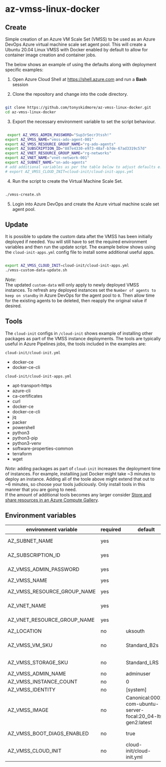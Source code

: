 # az-vmss-linux-docker

## Create

Simple creation of an Azure VM Scale Set (VMSS) to be used as an Azure DevOps Azure virtual machine scale set agent pool.
This will create a Ubuntu 20.04 Linux VMSS with Docker enabled by default to allow for container image creation and container jobs.

The below shows an example of using the defaults along with deployment specific examples:

1. Open Azure Cloud Shell at https://shell.azure.com and run a **Bash** session

2. Clone the repository and change into the code directory.

````bash

git clone https://github.com/tonyskidmore/az-vmss-linux-docker.git
cd az-vmss-linux-docker

````
3. Export the necessary environment variable to set the script behaviour.

````bash

 export AZ_VMSS_ADMIN_PASSWORD="Sup3rSecr3tssh!"
export AZ_VMSS_NAME="vmss-ado-agent-001"
export AZ_VMSS_RESOURCE_GROUP_NAME="rg-ado-agents"
export AZ_SUBSCRIPTION_ID="887e4330-e973-48af-b7de-67ad3319c57d"
export AZ_VNET_RESOURCE_GROUP_NAME="rg-networks"
export AZ_VNET_NAME="vnet-network-001"
export AZ_SUBNET_NAME="sn-ado-agents"
# add additional variables as per the table below to adjust defaults e.g.
# export AZ_VMSS_CLOUD_INIT=cloud-init/cloud-init-apps.yml

````

4. Run the script to create the Virtual Machine Scale Set.

````bash

./vmss-create.sh

````

5. Login into Azure DevOps and create the Azure virtual machine scale set agent pool.

## Update

It is possible to update the custom data aftet the VMSS has been initially deployed if needed.
You will still have to set the required environment variables and then run the update script.
The example below shows using the `cloud-init-apps.yml` config file to install some additional useful apps.

````bash

export AZ_VMSS_CLOUD_INIT=cloud-init/cloud-init-apps.yml
./vmss-custom-data-update.sh

````

_Note:_  
The updated `custom-data` will only apply to newly deployed VMSS instances.
To refresh any deployed instances set the `Number of agents to keep on standby` in Azure DevOps for the agent pool to `0`.
Then allow time for the existing agents to be deleted, then reapply the original value if desired.


## Tools

The `cloud-init` configs in `/cloud-init` shows example of installing other packages as part of the VMSS instance deployments.
The tools are typically useful in Azure Pipelines jobs, the tools included in the examples are:

`cloud-init/cloud-init.yml`  
- docker-ce
- docker-ce-cli

`cloud-init/cloud-init-apps.yml`  
- apt-transport-https
- azure-cli
- ca-certificates
- curl
- docker-ce
- docker-ce-cli
- jq
- packer
- powershell
- python3
- python3-pip
- python3-venv
- software-properties-common
- terraform
- wget

_Note:_ adding packages as part of `cloud-init` increases the deployment time of instances.
For example, installiing just Docker might take ~3 minutes to deploy an instance.
Adding all of the toole above might extend that out to ~6 minutes, so choose your tools judiciously.
Only install tools in this manner that you are going to need.  
If the amount of additional tools becomes any larger consider [Store and share resources in an Azure Compute Gallery](https://learn.microsoft.com/en-us/azure/virtual-machines/azure-compute-gallery).



## Environment variables

| environment variable        | required | default                                                      | description                                                                       |
|-----------------------------|----------|--------------------------------------------------------------|-----------------------------------------------------------------------------------|
| AZ_SUBNET_NAME              | yes      |                                                              | The name of the subnet where the VMSS will be located.                            |
| AZ_SUBSCRIPTION_ID          | yes      |                                                              | The Azure subscription where the VMSS will be created.                            |
| AZ_VMSS_ADMIN_PASSWORD      | yes      |                                                              | The VMSS admin password.  You could update the script to use SSH keys if desired. |
| AZ_VMSS_NAME                | yes      |                                                              | The name of the VMSS.                                                             |
| AZ_VMSS_RESOURCE_GROUP_NAME | yes      |                                                              | The name of the resource group where the VMSS will be created.                    |
| AZ_VNET_NAME                | yes      |                                                              | Virtual network name where the AZ_SUBNET_NAME is located.                         |
| AZ_VNET_RESOURCE_GROUP_NAME | yes      |                                                              | Resource group name of where the Virtual network is located                       |
| AZ_LOCATION                 | no       | uksouth                                                      | Azure region.                                                                     |
| AZ_VMSS_VM_SKU              | no       | Standard_B2s                                                 | VMSS instance SKU - https://azure.microsoft.com/pricing/details/virtual-machines  |
| AZ_VMSS_STORAGE_SKU         | no       | Standard_LRS                                                 | The SKU of the storage account with which to persist VM.                          |
| AZ_VMSS_ADMIN_NAME          | no       | adminuser                                                    | Name for the admin user account.                                                  |
| AZ_VMSS_INSTANCE_COUNT      | no       | 0                                                            | Initial default number of VMSS instance.                                          |
| AZ_VMSS_IDENTITY            | no       | [system]                                                     | Identities created for the VMSS.                                                  |
| AZ_VMSS_IMAGE               | no       | Canonical:0001-com-ubuntu-server-focal:20_04-lts-gen2:latest | The Ubuntu 20.04 (focal) image to use.                                            |
| AZ_VMSS_BOOT_DIAGS_ENABLED  | no       | true                                                         | Enable boot diagnostics.  This is useful for troubleshooting.                     |
| AZ_VMSS_CLOUD_INIT          | no       | cloud-init/cloud-init.yml                                    | The cloud-init data to be sent as custom-data.                                    |
